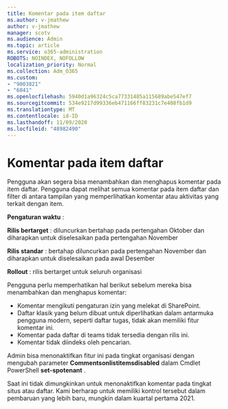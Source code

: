 ```yaml
---
title: Komentar pada item daftar
ms.author: v-jmathew
author: v-jmathew
manager: scotv
ms.audience: Admin
ms.topic: article
ms.service: o365-administration
ROBOTS: NOINDEX, NOFOLLOW
localization_priority: Normal
ms.collection: Adm_O365
ms.custom:
- "9003821"
- "6841"
ms.openlocfilehash: 5940d1a96324c5ca77331485a115689abe547ef7
ms.sourcegitcommit: 534e9217d99336eb471166ff83231c7e408fb1d9
ms.translationtype: MT
ms.contentlocale: id-ID
ms.lasthandoff: 11/09/2020
ms.locfileid: "48982490"
---
```

# <a name="comments-on-list-items"></a>Komentar pada item daftar

Pengguna akan segera bisa menambahkan dan menghapus komentar pada item daftar. Pengguna dapat melihat semua komentar pada item daftar dan filter di antara tampilan yang memperlihatkan komentar atau aktivitas yang terkait dengan item.

**Pengaturan waktu** :

**Rilis bertarget** : diluncurkan bertahap pada pertengahan Oktober dan diharapkan untuk diselesaikan pada pertengahan November

**Rilis standar** : bertahap diluncurkan pada pertengahan November dan diharapkan untuk diselesaikan pada awal Desember

**Rollout** : rilis bertarget untuk seluruh organisasi

Pengguna perlu memperhatikan hal berikut sebelum mereka bisa menambahkan dan menghapus komentar:

- Komentar mengikuti pengaturan izin yang melekat di SharePoint.
- Daftar klasik yang belum dibuat untuk diperlihatkan dalam antarmuka pengguna modern, seperti daftar tugas, tidak akan memiliki fitur komentar ini.
- Komentar pada daftar di teams tidak tersedia dengan rilis ini.
- Komentar tidak diindeks oleh pencarian.

Admin bisa menonaktifkan fitur ini pada tingkat organisasi dengan mengubah parameter **Commentsonlistitemsdisabled** dalam Cmdlet PowerShell **set-spotenant** .

Saat ini tidak dimungkinkan untuk menonaktifkan komentar pada tingkat situs atau daftar. Kami berharap untuk memiliki kontrol tersebut dalam pembaruan yang lebih baru, mungkin dalam kuartal pertama 2021.
